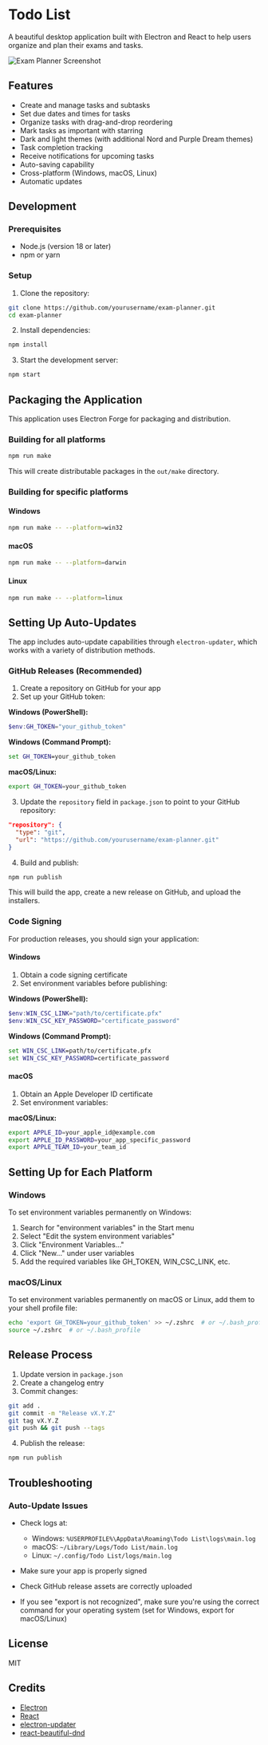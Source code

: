 # Todo List

A beautiful desktop application built with Electron and React to help users organize and plan their exams and tasks.

![Exam Planner Screenshot](./screenshots/app-screenshot.png)

## Features

- Create and manage tasks and subtasks
- Set due dates and times for tasks
- Organize tasks with drag-and-drop reordering
- Mark tasks as important with starring
- Dark and light themes (with additional Nord and Purple Dream themes)
- Task completion tracking
- Receive notifications for upcoming tasks
- Auto-saving capability
- Cross-platform (Windows, macOS, Linux)
- Automatic updates

## Development

### Prerequisites

- Node.js (version 18 or later)
- npm or yarn

### Setup

1. Clone the repository:

```bash
git clone https://github.com/yourusername/exam-planner.git
cd exam-planner
```

2. Install dependencies:

```bash
npm install
```

3. Start the development server:

```bash
npm start
```

## Packaging the Application

This application uses Electron Forge for packaging and distribution.

### Building for all platforms

```bash
npm run make
```

This will create distributable packages in the `out/make` directory.

### Building for specific platforms

#### Windows

```bash
npm run make -- --platform=win32
```

#### macOS

```bash
npm run make -- --platform=darwin
```

#### Linux

```bash
npm run make -- --platform=linux
```

## Setting Up Auto-Updates

The app includes auto-update capabilities through `electron-updater`, which works with a variety of distribution methods.

### GitHub Releases (Recommended)

1. Create a repository on GitHub for your app
2. Set up your GitHub token:

**Windows (PowerShell):**
```powershell
$env:GH_TOKEN="your_github_token"
```

**Windows (Command Prompt):**
```cmd
set GH_TOKEN=your_github_token
```

**macOS/Linux:**
```bash
export GH_TOKEN=your_github_token
```

3. Update the `repository` field in `package.json` to point to your GitHub repository:

```json
"repository": {
  "type": "git",
  "url": "https://github.com/yourusername/exam-planner.git"
}
```

4. Build and publish:

```bash
npm run publish
```

This will build the app, create a new release on GitHub, and upload the installers.

### Code Signing

For production releases, you should sign your application:

#### Windows

1. Obtain a code signing certificate
2. Set environment variables before publishing:

**Windows (PowerShell):**
```powershell
$env:WIN_CSC_LINK="path/to/certificate.pfx"
$env:WIN_CSC_KEY_PASSWORD="certificate_password"
```

**Windows (Command Prompt):**
```cmd
set WIN_CSC_LINK=path/to/certificate.pfx
set WIN_CSC_KEY_PASSWORD=certificate_password
```

#### macOS

1. Obtain an Apple Developer ID certificate
2. Set environment variables:

**macOS/Linux:**
```bash
export APPLE_ID=your_apple_id@example.com
export APPLE_ID_PASSWORD=your_app_specific_password
export APPLE_TEAM_ID=your_team_id
```

## Setting Up for Each Platform

### Windows

To set environment variables permanently on Windows:

1. Search for "environment variables" in the Start menu
2. Select "Edit the system environment variables"
3. Click "Environment Variables..."
4. Click "New..." under user variables
5. Add the required variables like GH_TOKEN, WIN_CSC_LINK, etc.

### macOS/Linux

To set environment variables permanently on macOS or Linux, add them to your shell profile file:

```bash
echo 'export GH_TOKEN=your_github_token' >> ~/.zshrc  # or ~/.bash_profile
source ~/.zshrc  # or ~/.bash_profile
```

## Release Process

1. Update version in `package.json`
2. Create a changelog entry
3. Commit changes:

```bash
git add .
git commit -m "Release vX.Y.Z"
git tag vX.Y.Z
git push && git push --tags
```

4. Publish the release:

```bash
npm run publish
```

## Troubleshooting

### Auto-Update Issues

- Check logs at:
  - Windows: `%USERPROFILE%\AppData\Roaming\Todo List\logs\main.log`
  - macOS: `~/Library/Logs/Todo List/main.log`
  - Linux: `~/.config/Todo List/logs/main.log`

- Make sure your app is properly signed
- Check GitHub release assets are correctly uploaded
- If you see "export is not recognized", make sure you're using the correct command for your operating system (set for Windows, export for macOS/Linux)

## License

MIT

## Credits

- [Electron](https://www.electronjs.org/)
- [React](https://reactjs.org/)
- [electron-updater](https://www.npmjs.com/package/electron-updater)
- [react-beautiful-dnd](https://github.com/atlassian/react-beautiful-dnd) 